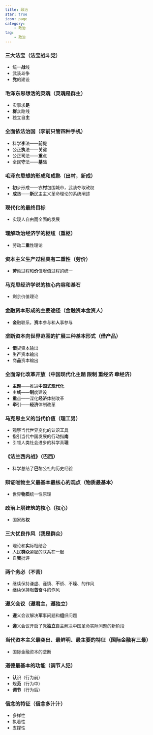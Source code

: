 ```yaml
---
title: 政治
star: true
icon: page
category:
    - 政治
tag: 
    - 政治
---
```


### 三大法宝（法宝战斗党）

- 统一**战**线
- 武装**斗**争
- **党**的建设

### 毛泽东思想活的灵魂（灵魂是群主）

- 实事求**是**
- **群**众路线
- 独立自**主**

### 全面依法治国（李前只管四种手机）

- 科学**李**法——**前**提
- 公正**执**法——**关**键
- 公正**司**法——**重**点
- 全民**守**法——**基**础

### 毛泽东思想的形成和成熟（出村，新成）

- **初**步形成——农**村**包围城市，武装夺取政权
- **成**熟——**新**民主主义革命理论的系统阐述

### 现代化的最终目标

- 实现人自由而全面的发展

### 理解政治经济学的枢纽（重枢）

- 劳动二**重**性理论

### 资本主义生产过程具有二重性（劳价）

- **劳**动过程和**价**值增值过程的统一

### 马克思经济学说的核心内容和基石

- 剩余价值理论

### 金融资本形成的主要途径（金融资本金资人）

- **金**融联系，**资**本参与和**人**事参与

### 垄断资本向世界范围的扩展三种基本形式（借产品）

- **借**贷资本输出
- 生**产**资本输出
- 商**品**资本输出

### 全面深化改革开放（中国现代化主题 限制 重经济 牵经济）

- **主题**——推进**中国式现代化**
- 主**线**——**制**度建设
- **重**点——深化**经济**体制改革
- **牵**引——**经济**体制改革

### 马克思主义的当代价值（理工男）

- 观察当代世界变化的认识**工**具
- 指引当代中国发展的行动指**南**
- 引领人类社会进步的科学真**理**

### 《法兰西内战》（巴西）

- 科学总结了**巴**黎公社的历史经验

### 辩证唯物主义最基本最核心的观点（物质最基本）

- 世界**物质**统一性原理

### 政治上层建筑的核心（权心）

- 国家政**权**

### 三大优良作风（我是群众）

- 理论和**实**际相结合
- 人民**群众**紧密的联系在一起
- 自**我**批评

### 两个务必（不苦）

- 继续保持谦虚、谨慎、**不**骄、不燥、的作风
- 继续保持艰**苦**奋斗的作风

### 遵义会议（遵君主，遵独立）

- **遵**义会议解决**军**事问题和**组**织问题

- **遵**义会议开启了党**独立**自主解决中国革命实际问题的新阶段

### 当代资本主义最突出、最鲜明、最主要的特征（国际金融有三最）

- 国际金融资本的垄断

### 道德最基本的功能（调节人犯）

- **认**识（行为前）
- 规**范**（行为中）
- **调节**（行为后）

### 信念的特征（信念多汁汁）

- 多样性
- 执着性
- 支撑性





